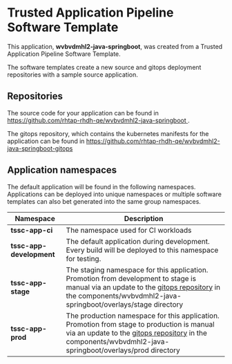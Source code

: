 # Trusted Application Pipeline Software Template

This application, **wvbvdmhl2-java-springboot**, was created from a Trusted Application Pipeline Software Template.

The software templates create a new source and gitops deployment repositories with a sample source application. 

## Repositories

The source code for your application can be found in [https://github.com/rhtap-rhdh-qe/wvbvdmhl2-java-springboot ](https://github.com/rhtap-rhdh-qe/wvbvdmhl2-java-springboot ).
 
The gitops repository, which contains the kubernetes manifests for the application can be found in 
[https://github.com/rhtap-rhdh-qe/wvbvdmhl2-java-springboot-gitops ](https://github.com/rhtap-rhdh-qe/wvbvdmhl2-java-springboot-gitops ) 

## Application namespaces 

The default application will be found in the following namespaces. Applications can be deployed into unique namespaces or multiple software templates can also bet generated into the same group namespaces.  

|  Namespace   |  Description   |  
| -------- | -------- |
| **tssc-app-ci** | The namespace used for CI workloads |
| **tssc-app-development** | The default application during development. Every build will be deployed to this namespace for testing. |
| **tssc-app-stage** | The staging namespace for this application. Promotion from development to stage is manual via an update to the [gitops repository](https://github.com/rhtap-rhdh-qe/wvbvdmhl2-java-springboot-gitops ) in the components/wvbvdmhl2-java-springboot/overlays/stage directory |
| **tssc-app-prod** | The production namespace for this application. Promotion from stage to production is manual via an update to the [gitops repository](https://github.com/rhtap-rhdh-qe/wvbvdmhl2-java-springboot-gitops ) in the components/wvbvdmhl2-java-springboot/overlays/prod directory |